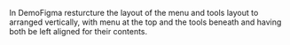 In DemoFigma resturcture the layout of the menu and tools layout to arranged vertically, with menu at the top and the tools beneath and having both be left aligned for their contents.